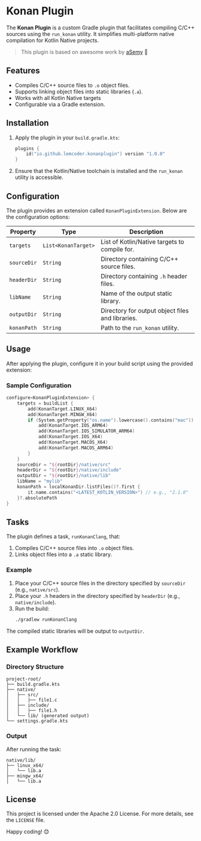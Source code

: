 # Konan Plugin

The **Konan Plugin** is a custom Gradle plugin that facilitates compiling C/C++ sources using the `run_konan` utility. It simplifies multi-platform native compilation for Kotlin Native projects.

> This plugin is based on awesome work by [aSemy](https://gist.github.com/aSemy) 🚀 

## Features
- Compiles C/C++ source files to `.o` object files.
- Supports linking object files into static libraries (`.a`).
- Works with all Kotlin Native targets 
- Configurable via a Gradle extension.

## Installation
1. Apply the plugin in your `build.gradle.kts`:
   ```kotlin
   plugins {
       id("io.github.lemcoder.konanplugin") version "1.0.0"
   }
   ```

2. Ensure that the Kotlin/Native toolchain is installed and the `run_konan` utility is accessible.

## Configuration
The plugin provides an extension called `KonanPluginExtension`. Below are the configuration options:

| Property      | Type                | Description                                 |
|---------------|---------------------|---------------------------------------------|
| `targets`     | `List<KonanTarget>` | List of Kotlin/Native targets to compile for. |
| `sourceDir`   | `String`            | Directory containing C/C++ source files.    |
| `headerDir`   | `String`            | Directory containing `.h` header files.     |
| `libName`     | `String`            | Name of the output static library.          |
| `outputDir`   | `String`            | Directory for output object files and libraries. |
| `konanPath`   | `String`            | Path to the `run_konan` utility.            |

## Usage
After applying the plugin, configure it in your build script using the provided extension:

### Sample Configuration
```kotlin
configure<KonanPluginExtension> {
    targets = buildList {
        add(KonanTarget.LINUX_X64)
        add(KonanTarget.MINGW_X64)
        if (System.getProperty("os.name").lowercase().contains("mac")) {
            add(KonanTarget.IOS_ARM64)
            add(KonanTarget.IOS_SIMULATOR_ARM64)
            add(KonanTarget.IOS_X64)
            add(KonanTarget.MACOS_X64)
            add(KonanTarget.MACOS_ARM64)
        }
    }
    sourceDir = "${rootDir}/native/src"
    headerDir = "${rootDir}/native/include"
    outputDir = "${rootDir}/native/lib"
    libName = "mylib"
    konanPath = localKonanDir.listFiles()?.first {
        it.name.contains("<LATEST_KOTLIN_VERSION>") // e.g., "2.1.0"
    }?.absolutePath
}
```

## Tasks
The plugin defines a task, `runKonanClang`, that:
1. Compiles C/C++ source files into `.o` object files.
2. Links object files into a `.a` static library.

### Example
1. Place your C/C++ source files in the directory specified by `sourceDir` (e.g., `native/src`).
2. Place your `.h` headers in the directory specified by `headerDir` (e.g., `native/include`).
3. Run the build:
   ```bash
   ./gradlew runKonanClang
   ```

The compiled static libraries will be output to `outputDir`.

## Example Workflow
### Directory Structure
```plaintext
project-root/
├── build.gradle.kts
├── native/
│   ├── src/
│   │   ├── file1.c
│   ├── include/
│   │   ├── file1.h
│   └── lib/ (generated output)
└── settings.gradle.kts
```

### Output
After running the task:
```plaintext
native/lib/
├── linux_x64/
│   └── lib.a
├── mingw_x64/
│   └── lib.a
```

## License
This project is licensed under the Apache 2.0 License. For more details, see the `LICENSE` file.

Happy coding! 😊
